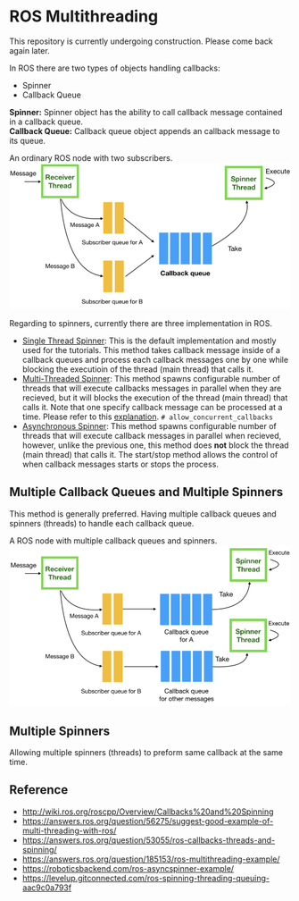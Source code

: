 # ROS Multithreading

This repository is currently undergoing construction. Please come back again later.  

In ROS there are two types of objects handling callbacks:

- Spinner
- Callback Queue

**Spinner:** Spinner object has the ability to call callback message contained in a callback queue.  
**Callback Queue:** Callback queue object appends an callback message to its queue.  

An ordinary ROS node with two subscribers.  
![img](resources/ordinary.png)

Regarding to spinners, currently there are three implementation in ROS.

- [Single Thread Spinner](http://ros.org/doc/groovy/api/roscpp/html/classros_1_1SingleThreadedSpinner.html): This is the default implementation and mostly used for the tutorials. This method takes callback message inside of a callback queues and process each callback messages one by one while blocking the executioin of the thread (main thread) that calls it.
- [Multi-Threaded Spinner](http://ros.org/doc/groovy/api/roscpp/html/classros_1_1MultiThreadedSpinner.html): This method spawns configurable number of threads that will execute callbacks messages in parallel when they are recieved, but it will blocks the execution of the thread (main thread) that calls it. Note that one specify callback message can be processed at a time. Please refer to this [explanation](https://levelup.gitconnected.com/ros-spinning-threading-queuing-aac9c0a793f). `# allow_concurrent_callbacks`
- [Asynchronous Spinner](http://ros.org/doc/groovy/api/roscpp/html/classros_1_1AsyncSpinner.html): This method spawns configurable number of threads that will execute callback messages in parallel when recieved, however, unlike the previous one, this method does **not** block the thread (main thread) that calls it. The start/stop method allows the control of when callback messages starts or stops the process. 

## Multiple Callback Queues and Multiple Spinners

This method is generally preferred. Having multiple callback queues and spinners (threads) to handle each callback queue.

A ROS node with multiple callback queues and spinners.  
![img](resources/multi_cq_multi_sp.png)

## Multiple Spinners

Allowing multiple spinners (threads) to preform same callback at the same time.

## Reference

- http://wiki.ros.org/roscpp/Overview/Callbacks%20and%20Spinning
- https://answers.ros.org/question/56275/suggest-good-example-of-multi-threading-with-ros/
- https://answers.ros.org/question/53055/ros-callbacks-threads-and-spinning/
- https://answers.ros.org/question/185153/ros-multithreading-example/
- https://roboticsbackend.com/ros-asyncspinner-example/
- https://levelup.gitconnected.com/ros-spinning-threading-queuing-aac9c0a793f

